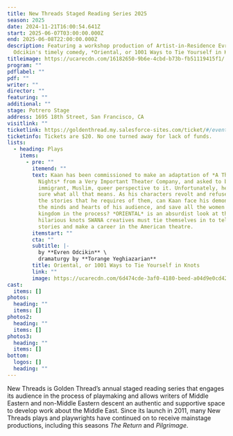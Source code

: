 ```yaml
---
title: New Threads Staged Reading Series 2025
season: 2025
date: 2024-11-21T16:00:54.641Z
start: 2025-06-07T03:00:00.000Z
end: 2025-06-08T22:00:00.000Z
description: F﻿eaturing a workshop production of Artist-in-Residence Evren
  Odcikin's timely comedy, *Oriental, or 1001 Ways to Tie Yourself in Knots*
titleimage: https://ucarecdn.com/16182650-9b6e-4cbd-b73b-fb51119415f1/
program: ""
pdflabel: ""
pdf: ""
writer: ""
director: ""
featuring: ""
additional: ""
stage: Potrero Stage
address: 1695 18th Street, San Francisco, CA
visitlink: ""
ticketlink: https://goldenthread.my.salesforce-sites.com/ticket/#/events/a0SRh000006rgSHMAY
ticketinfo: Tickets are $20. No one turned away for lack of funds.
lists:
  - heading: Plays
    items:
      - pre: ""
        itemend: ""
        text: Kaan has been commissioned to make an adaptation of *A Thousand and One
          Nights* from a Very Important Theater Company, and asked to bring his
          immigrant, Muslim, queer perspective to it. Unfortunately, he is not
          sure what all that means. As his characters revolt and refuse to tell
          the stories that he requires of them, can Kaan face his demons, change
          the minds and hearts of his audience, and save all the women of the
          kingdom in the process? *ORIENTAL* is an absurdist look at the
          hilarious knots SWANA creatives must tie themselves in to tell their
          stories and make a career in the American theatre.
        itemstart: ""
        cta: ""
        subtitle: |-
          by **Evren Odcikin** \
          dramaturgy by **Torange Yeghiazarian**
        title: Oriental, or 1001 Ways to Tie Yourself in Knots
        link: ""
        image: https://ucarecdn.com/6d474cde-3af0-4180-beed-a04d9e0cd426/
cast:
  items: []
photos:
  heading: ""
  items: []
photos2:
  heading: ""
  items: []
photos3:
  heading: ""
  items: []
bottom:
  logos: []
  heading: ""
---
```

New Threads is Golden Thread’s annual staged reading series that engages its audience in the process of playmaking and allows writers of Middle Eastern and non-Middle Eastern descent an authentic and supportive space to develop work about the Middle East. Since its launch in 2011, many New Threads plays and playwrights have continued on to receive mainstage productions, including this seasons *The Return* and *Pilgrimage*.